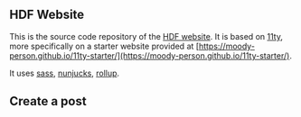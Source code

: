 ## HDF Website

This is the source code repository of the [HDF website](https://heidelbergs-finest.de). It is based on [11ty](https://11ty.dev), more specifically on a starter website provided at [https://moody-person.github.io/11ty-starter/](https://moody-person.github.io/11ty-starter/).

It uses [sass](https://sass-lang.com/), [nunjucks](https://mozilla.github.io/nunjucks/), [rollup](https://rollupjs.org/guide/en/).

## Create a post

